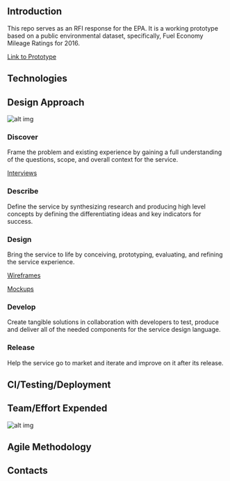 
## Introduction
This repo serves as an RFI response for the EPA. It is a working prototype based on a public environmental dataset, specifically, Fuel Economy Mileage Ratings for 2016.

<a href="http://afseparfi.github.io/afseparfi">Link to Prototype</a>

## Technologies



## Design Approach 

![alt img](http://afseparfi.github.io/afseparfi/docs/infographic.png)

### Discover
Frame the problem and existing experience by gaining a full understanding of the questions, scope, and overall context for the service.

<a href="https://www.youtube.com/watch?v=jTeDlUynA4I">Interviews</a>

### Describe
Define the service by synthesizing research and producing high level concepts by defining the differentiating ideas and key indicators for success.

### Design
Bring the service to life by conceiving, prototyping, evaluating, and refining the service experience.

<a href="http://txg483.axshare.com">Wireframes</a>

<a href="http://afseparfi.github.io/afseparfi/docs/epa_highfidelity.pdf">Mockups</a>

### Develop
Create tangible solutions in collaboration with developers to test, produce and deliver all of the needed components for the service design language.

### Release
Help the service go to market and iterate and improve on it after its release. 

 

## CI/Testing/Deployment



## Team/Effort Expended

![alt img](http://afseparfi.github.io/afseparfi/docs/Team_Roles_Frame.png)



## Agile Methodology


## Contacts

